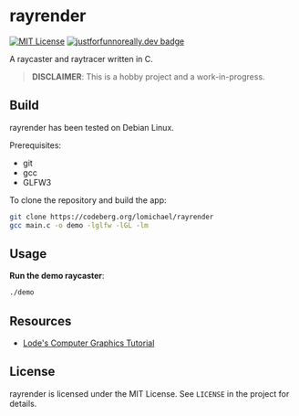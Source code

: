 # rayrender 
[![MIT License](https://img.shields.io/badge/license-MIT-blue)](https://github.com/lomichael/rayrender/LICENSE)
[![justforfunnoreally.dev badge](https://img.shields.io/badge/justforfunnoreally-dev-9ff)](https://justforfunnoreally.dev)

A raycaster and raytracer written in C.

> **DISCLAIMER**: This is a hobby project and a work-in-progress.

## Build
rayrender has been tested on Debian Linux.

Prerequisites: 
- git
- gcc
- GLFW3

To clone the repository and build the app:
```sh
git clone https://codeberg.org/lomichael/rayrender
gcc main.c -o demo -lglfw -lGL -lm
```

## Usage
**Run the demo raycaster**:
```sh
./demo
```

## Resources
- [Lode's Computer Graphics Tutorial](https://lodev.org/cgtutor/raycasting.html)

## License
rayrender is licensed under the MIT License. See `LICENSE` in the project for details.
